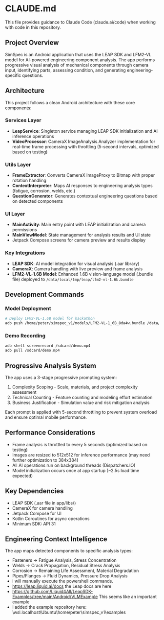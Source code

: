 # CLAUDE.md

This file provides guidance to Claude Code (claude.ai/code) when working with code in this repository.

## Project Overview

SimSpec is an Android application that uses the LEAP SDK and LFM2-VL model for AI-powered engineering component analysis. The app performs progressive visual analysis of mechanical components through camera input, identifying parts, assessing condition, and generating engineering-specific questions.

## Architecture

This project follows a clean Android architecture with these core components:

### Services Layer
- **LeapService**: Singleton service managing LEAP SDK initialization and AI inference operations
- **VideoProcessor**: CameraX ImageAnalysis.Analyzer implementation for real-time frame processing with throttling (5-second intervals, optimized based on testing)

### Utils Layer  
- **FrameExtractor**: Converts CameraX ImageProxy to Bitmap with proper rotation handling
- **ContextInterpreter**: Maps AI responses to engineering analysis types (fatigue, corrosion, welds, etc.)
- **QuestionGenerator**: Generates contextual engineering questions based on detected components

### UI Layer
- **MainActivity**: Main entry point with LEAP initialization and camera permissions
- **MainViewModel**: State management for analysis results and UI state
- Jetpack Compose screens for camera preview and results display

### Key Integrations
- **LEAP SDK**: AI model integration for visual analysis (.aar library)
- **CameraX**: Camera handling with live preview and frame analysis
- **LFM2-VL-1.6B Model**: Enhanced 1.6B vision-language model (.bundle file) deployed to `/data/local/tmp/leap/lfm2-vl-1.6b.bundle`

## Development Commands

### Model Deployment
```bash
# Deploy LFM2-VL-1.6B model for hackathon
adb push /home/peter/simspec_v1/models/LFM2-VL-1_6B_8da4w.bundle /data/local/tmp/leap/lfm2-vl-1.6b.bundle
```

### Demo Recording
```bash
adb shell screenrecord /sdcard/demo.mp4
adb pull /sdcard/demo.mp4
```

## Progressive Analysis System

The app uses a 3-stage progressive prompting system:
1. Complexity Scoping - Scale, materials, and project complexity assessment
2. Technical Counting - Feature counting and modeling effort estimation  
3. Business Justification - Simulation value and risk mitigation analysis

Each prompt is applied with 5-second throttling to prevent system overload and ensure optimal mobile performance.

## Performance Considerations

- Frame analysis is throttled to every 5 seconds (optimized based on testing)
- Images are resized to 512x512 for inference performance (may need further optimization to 384x384)
- All AI operations run on background threads (Dispatchers.IO)
- Model initialization occurs once at app startup (~2.5s load time expected)

## Key Dependencies

- LEAP SDK (.aar file in app/libs/)
- CameraX for camera handling
- Jetpack Compose for UI
- Kotlin Coroutines for async operations
- Minimum SDK: API 31

## Engineering Context Intelligence

The app maps detected components to specific analysis types:
- Fasteners → Fatigue Analysis, Stress Concentration
- Welds → Crack Propagation, Residual Stress Analysis  
- Corrosion → Remaining Life Assessment, Material Degradation
- Pipes/Flanges → Fluid Dynamics, Pressure Drop Analysis
- i will manually execute the powershell commands.
- https://leap.liquid.ai/docs the Leap docs are here
- https://github.com/Liquid4All/LeapSDK-Examples/tree/main/Android/VLMExample This seems like an important example
- I added the example repository here: \\wsl.localhost\Ubuntu\home\peter\simspec_v1\examples